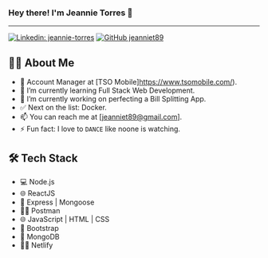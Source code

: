 ### Hey there! I'm Jeannie Torres 👋

---

[![Linkedin: jeannie-torres](https://img.shields.io/badge/-jeannie-torres-blue?style=flat-square&logo=Linkedin&logoColor=white&link=https://www.linkedin.com/in/jeannie-torres/)](https://www.linkedin.com/in/jeannie-torres/)
[![GitHub jeanniet89](https://img.shields.io/github/followers/jeanniet89?label=follow&style=social)](https://github.com/Jeanniet89/jeanniet89)

## 👨‍💻 About Me

- 💼 Account Manager at [TSO Mobile]https://www.tsomobile.com/).
- 🌱 I’m currently learning Full Stack Web Development.
- 🔭 I’m currently working on perfecting a Bill Splitting App.
- ✅ Next on the list: Docker.
- 📫 You can reach me at [jeanniet89@gmail.com].
- ⚡ Fun fact: I love to `DANCE` like noone is watching.

## 🛠 Tech Stack

- 💻 Node.js
- 🌐 ReactJS
- 🐙 Express | Mongoose
- 🏄‍♂️ Postman
- 🌐 JavaScript | HTML | CSS
- 🦜 Bootstrap
- 🔧 MongoDB
- 🏄‍♂️ Netlify
